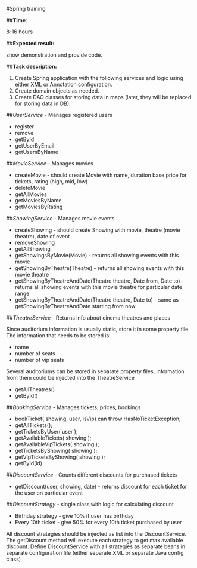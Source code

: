 #Spring training

##**Time**:

8-16 hours

##**Expected result:**

show demonstration and provide code.

##**Task description:**

1. Create Spring application with the following services and logic using either XML or Annotation configuration.
2. Create domain objects as needed.
3. Create DAO classes for storing data in maps (later, they will be replaced for storing data in DB).

##_UserService_ - Manages registered users

 - register
 - remove
 - getById
 - getUserByEmail
 - getUsersByName

##_MovieService_ - Manages movies

 - createMovie - should create Movie with name, duration base price for tickets, rating (high, mid, low)
 - deleteMovie
 - getAllMovies
 - getMoviesByName 
 - getMoviesByRating

##_ShowingService_ - Manages movie events 

 - createShowing - should create Showing with movie, theatre (movie theatre), date of event
 - removeShowing
 - getAllShowing
 - getShowingsByMovie(Movie) - returns all showing events with this movie
 - getShowingByTheatre(Theatre) - returns all showing events with this movie theatre
 - getShowingByTheatreAndDate(Theatre theatre, Date from, Date to) - returns all showing events with this movie theatre 
 for particular date range
 - getShowingByTheatreAndDate(Theatre theatre, Date to) - same as getShowingByTheatreAndDate starting from now

##_TheatreService_ - Returns info about cinema theatres and places

Since auditorium information is usually static, store it in some property file. The information that needs to be stored is:

 - name
 - number of seats
 - number of vip seats 
 
Several auditoriums can be stored in separate property files, 
information from them could be injected into the TheatreService

 - getAllTheatres()
 - getById()

##_BookingService_ - Manages tickets, prices, bookings

 - bookTicket( showing,  user,  isVip) can throw HasNoTicketException;
 - getAllTickets();
 - getTicketsByUser( user );
 - getAvailableTickets( showing );
 - getAvailableVipTickets( showing );
 - getTicketsByShowing( showing );
 - getVipTicketsByShowing( showing );
 - getById(id)
 
##_DiscountService_ - Counts different discounts for purchased tickets

 - getDiscount(user, showing, date) - returns discount for each ticket for the user on particular event
 
##_DiscountStrategy_ - single class with logic for calculating discount

 - Birthday strategy - give 10% if user has birthday
 - Every 10th ticket - give 50% for every 10th ticket purchased by user

All discount strategies should be injected as list into the DiscountService. The getDiscount method will execute each strategy to get max available discount.
Define DiscountService with all strategies as separate beans in separate configuration file (either separate XML or separate Java config class)